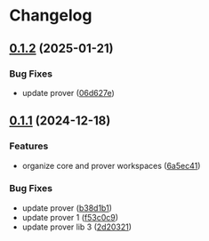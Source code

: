 # Changelog

## [0.1.2](https://github.com/antonbaliasnikov/release-please-multiple/compare/prover-v0.1.1...prover-v0.1.2) (2025-01-21)


### Bug Fixes

* update prover ([06d627e](https://github.com/antonbaliasnikov/release-please-multiple/commit/06d627ec76c360ae39c33877435d69e9b00c0e19))

## [0.1.1](https://github.com/antonbaliasnikov/release-please-multiple/compare/prover-v0.1.0...prover-v0.1.1) (2024-12-18)


### Features

* organize core and prover workspaces ([6a5ec41](https://github.com/antonbaliasnikov/release-please-multiple/commit/6a5ec41494dfdc3a7fcd6bada8b56c3232bf47af))


### Bug Fixes

* update prover ([b38d1b1](https://github.com/antonbaliasnikov/release-please-multiple/commit/b38d1b146304c3eb84725545ca2d43cbb7d12e3c))
* update prover 1 ([f53c0c9](https://github.com/antonbaliasnikov/release-please-multiple/commit/f53c0c9c29151365a6453dc03deacce49e24efeb))
* update prover lib 3 ([2d20321](https://github.com/antonbaliasnikov/release-please-multiple/commit/2d203217aa57fc3c523d3fe93a40541653535cda))
